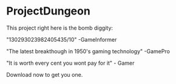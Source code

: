 # ProjectDungeon

This project right here is the bomb diggity:

"130293023982405435/10" -GameInformer

"The latest breakthough in 1950's gaming technology" -GamePro

"It is worth every cent you wont pay for it" - Gamer

Download now to get you one.
